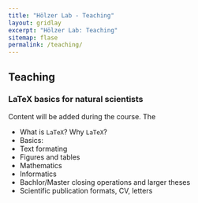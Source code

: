 ```yaml
---
title: "Hölzer Lab - Teaching"
layout: gridlay
excerpt: "Hölzer Lab: Teaching"
sitemap: flase
permalink: /teaching/
---
```


## Teaching

### LaTeX basics for natural scientists

Content will be added during the course. The  

- What is `LaTeX`? Why `LaTeX`?
- Basics: <!--[Handout](/assets/teaching/latex/handouts/Handout1_Basics.pdf), [Aufgaben](/assets/teaching/latex/tasks/1_Protokoll.tex.zip)-->
- Text formating
- Figures and tables
- Mathematics
- Informatics
- Bachlor/Master closing operations and larger theses 
- Scientific publication formats, CV, letters
